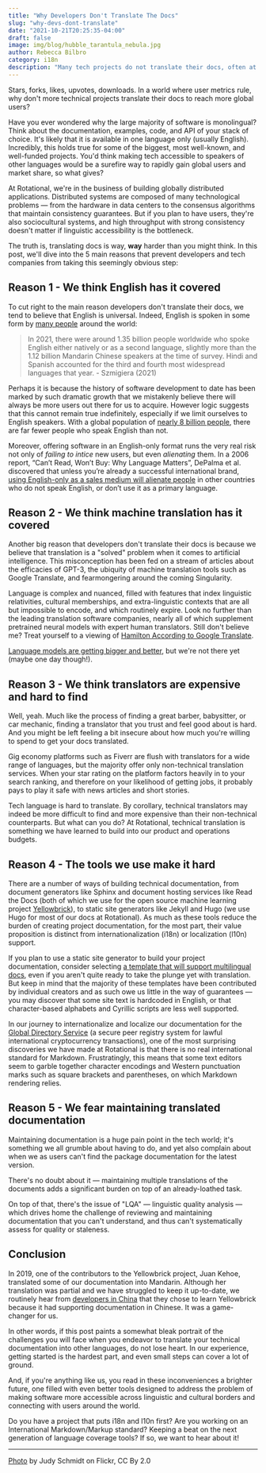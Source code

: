 ```yaml
---
title: "Why Developers Don't Translate The Docs"
slug: "why-devs-dont-translate"
date: "2021-10-21T20:25:35-04:00"
draft: false
image: img/blog/hubble_tarantula_nebula.jpg
author: Rebecca Bilbro
category: i18n
description: "Many tech projects do not translate their docs, often at the expense of reaching a more global userbase. In this post we explore why."
---
```


Stars, forks, likes, upvotes, downloads. In a world where user metrics rule, why don't more technical projects translate their docs to reach more global users?

<!--more-->

Have you ever wondered why the large majority of software is monolingual? Think about the documentation, examples, code, and API of your stack of choice. It's likely that it is available in one language only (usually English). Incredibly, this holds true for some of the biggest, most well-known, and well-funded projects. You'd think making tech accessible to speakers of other languages would be a surefire way to rapidly gain global users and market share, so what gives?

At Rotational, we're in the business of building globally distributed applications. Distributed systems are composed of many technological problems &mdash; from the hardware in data centers to the consensus algorithms that maintain consistency guarantees. But if you plan to have users, they're also sociocultural systems, and high throughput with strong consistency doesn't matter if linguistic accessibility is the bottleneck.

The truth is, translating docs is way, **way** harder than you might think. In this post, we'll dive into the 5 main reasons that prevent developers and tech companies from taking this seemingly obvious step:

## Reason 1 - We think English has it covered

To cut right to the main reason developers don't translate their docs, we tend to believe that English is universal. Indeed, English is spoken in some form by [many people](https://www.statista.com/statistics/266808/the-most-spoken-languages-worldwide/) around the world:

> In 2021, there were around 1.35 billion people worldwide who spoke English either natively or as a second language, slightly more than the 1.12 billion Mandarin Chinese speakers at the time of survey. Hindi and Spanish accounted for the third and fourth most widespread languages that year. - Szmigiera (2021)

Perhaps it is because the history of software development to date has been marked by such dramatic growth that we mistakenly believe there will always be more users out there for us to acquire. However logic suggests that this cannot remain true indefinitely, especially if we limit ourselves to English speakers. With a global population of [nearly 8 billion people](https://www.worldometers.info/world-population/), there are far fewer people who speak English than not.

Moreover, offering software in an English-only format runs the very real risk not only of _failing to intice_ new users, but even _alienating_ them. In a 2006 report, “Can’t Read, Won’t Buy: Why Language Matters”, DePalma et al. discovered that unless you’re already a successful international brand, [using English-only as a sales medium will alienate people](https://rotational.io/blog/cant-read-wont-buy/) in other countries who do not speak English, or don’t use it as a primary language.

## Reason 2 - We think machine translation has it covered

Another big reason that developers don't translate their docs is because we believe that translation is a "solved" problem when it comes to artificial intelligence. This misconception has been fed on a stream of articles about the efficacies of GPT-3, the ubiquity of machine translation tools such as Google Translate, and fearmongering around the coming Singularity.

Language is complex and nuanced, filled with features that index linguistic relativities, cultural memberships, and extra-linguistic contexts that are all but impossible to encode, and which routinely expire. Look no further than the leading translation software companies, nearly all of which supplement pretrained neural models with expert human translators. Still don't believe me? Treat yourself to a viewing of [Hamilton According to Google Translate](https://www.youtube.com/watch?v=thtKA71xZ7k).

[Language models are getting bigger and better](https://rotational.io/blog/a-parrot-trainer-eats-crow/), but we're not there yet (maybe one day though!).

## Reason 3 - We think translators are expensive and hard to find

Well, yeah. Much like the process of finding a great barber, babysitter, or car mechanic, finding a translator that you trust and feel good about is hard. And you might be left feeling a bit insecure about how much you're willing to spend to get your docs translated.

Gig economy platforms such as Fiverr are flush with translators for a wide range of languages, but the majority offer only non-technical translation services. When your star rating on the platform factors heavily in to your search ranking, and therefore on your likelihood of getting jobs, it probably pays to play it safe with news articles and short stories.

Tech language is hard to translate. By corollary, technical translators may indeed be more difficult to find and more expensive than their non-technical counterparts. But what can you do? At Rotational, technical translation is something we have learned to build into our product and operations budgets.

## Reason 4 - The tools we use make it hard

There are a number of ways of building technical documentation, from document generators like Sphinx and document hosting services like Read the Docs (both of which we use for the open source machine learning project [Yellowbrick](https://www.scikit-yb.org/en/develop/)), to static site generators like Jekyll and Hugo (we use Hugo for most of our docs at Rotational). As much as these tools reduce the burden of creating project documentation, for the most part, their value proposition is distinct from internationalization (i18n) or localization (l10n) support.

If you plan to use a static site generator to build your project documentation, consider selecting [a template that will support multilingual docs](https://themes.gohugo.io/tags/multilingual/), even if you aren't quite ready to take the plunge yet with translation. But keep in mind that the majority of these templates have been contributed by individual creators and as such owe us little in the way of guarantees &mdash; you may discover that some site text is hardcoded in English, or that character-based alphabets and Cyrillic scripts are less well supported.

In our journey to internationalize and localize our documentation for the [Global Directory Service](https://vaspdirectory.net/) (a secure peer registry system for lawful international cryptocurrency transactions), one of the most surprising discoveries we have made at Rotational is that there is no real international standard for Markdown. Frustratingly, this means that some text editors seem to garble together character encodings and Western punctuation marks such as square brackets and parentheses, on which Markdown rendering relies.

## Reason 5 - We fear maintaining translated documentation

Maintaining documentation is a huge pain point in the tech world; it's something we all grumble about having to do, and yet also complain about when we as users can't find the package documentation for the latest version.

There's no doubt about it &mdash; maintaining multiple translations of the documents adds a significant burden on top of an already-loathed task.

On top of that, there's the issue of "LQA" &mdash; linguistic quality analysis &mdash; which drives home the challenge of reviewing and maintaining documentation that you can't understand, and thus can't systematically assess for quality or staleness.

## Conclusion

In 2019, one of the contributors to the Yellowbrick project, Juan Kehoe, translated some of our documentation into Mandarin. Although her translation was partial and we have struggled to keep it up-to-date, we routinely hear from [developers in China](https://cloud.tencent.com/developer/news/238057) that they chose to learn Yellowbrick because it had supporting documentation in Chinese. It was a game-changer for us.

In other words, if this post paints a somewhat bleak portrait of the challenges you will face when you endeavor to translate your technical documentation into other languages, do not lose heart. In our experience, getting started is the hardest part, and even small steps can cover a lot of ground.

And, if you're anything like us, you read in these inconveniences a brighter future, one filled with even better tools designed to address the problem of making software more accessible across linguistic and cultural borders and connecting with users around the world.

Do you have a project that puts i18n and l10n first? Are you working on an International Markdown/Markup standard? Keeping a beat on the next generation of language coverage tools? If so, we want to hear about it!

---

[Photo](https://flic.kr/p/Yaz1mM) by Judy Schmidt on Flickr, CC By 2.0
